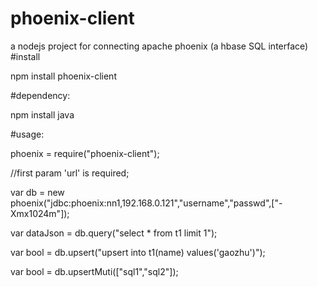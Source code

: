 phoenix-client
==============

a nodejs project for connecting apache phoenix (a hbase SQL interface)
#install

npm install phoenix-client

#dependency:

npm install java


#usage:

phoenix = require("phoenix-client");

//first param 'url' is required;

var db = new phoenix("jdbc:phoenix:nn1,192.168.0.121","username","passwd",["-Xmx1024m"]);


var dataJson = db.query("select * from t1 limit 1");

var bool = db.upsert("upsert into t1(name) values('gaozhu')");

var bool = db.upsertMuti(["sql1","sql2"]);
